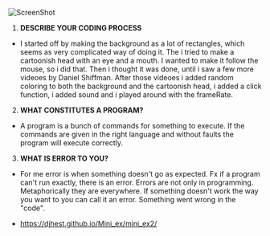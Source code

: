 ![ScreenShot](https://github.com/djhest/Mini_ex_3/blob/gh-pages/mini_ex3/man.png)

1. **DESCRIBE YOUR CODING PROCESS**
 - I started off by making the background as a lot of rectangles, which seems as very complicated way of doing it. The i tried to make a cartoonish head with an eye and a mouth. I wanted to make it follow the mouse, so i did that. Then i thought it was done, until i saw a few more videoes by Daniel Shiffman. After those videoes i added random coloring to both the background and the cartoonish head, i added a click function, i added sound and i played around with the frameRate.
 
2. **WHAT CONSTITUTES A PROGRAM?**
 - A program is a bunch of commands for something to execute. If the commands are given in the right language and without faults the program will execute correctly.
 
3. **WHAT IS ERROR TO YOU?**
 - For me error is when something doesn't go as expected. Fx if a program can't run exactly, there is an error. Errors are not only in programming. Metaphorically they are everywhere. If something doesn't work the way you want to you can call it an error. Something went wrong in the "code". 



- https://djhest.github.io/Mini_ex/mini_ex2/
